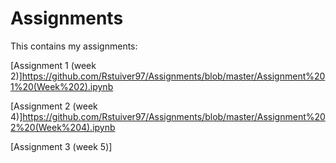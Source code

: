 # Assignments
This contains my assignments:

[Assignment 1 (week 2)]https://github.com/Rstuiver97/Assignments/blob/master/Assignment%201%20(Week%202).ipynb

[Assignment 2 (week 4)]https://github.com/Rstuiver97/Assignments/blob/master/Assignment%202%20(Week%204).ipynb

[Assignment 3 (week 5)]
